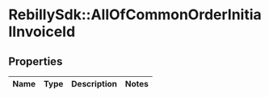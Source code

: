 # RebillySdk::AllOfCommonOrderInitialInvoiceId

## Properties
Name | Type | Description | Notes
------------ | ------------- | ------------- | -------------

